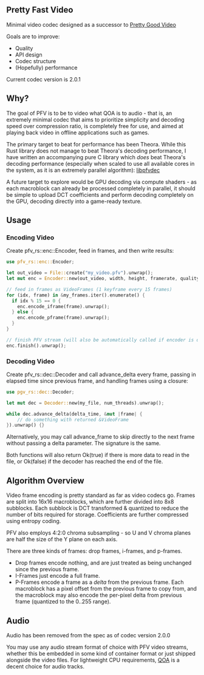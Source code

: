 ## Pretty Fast Video

Minimal video codec designed as a successor to [Pretty Good Video](https://github.com/GlaireDaggers/Pretty-Good-Video)

Goals are to improve:

- Quality
- API design
- Codec structure
- (Hopefully) performance

Current codec version is 2.0.1

## Why?

The goal of PFV is to be to video what QOA is to audio - that is, an extremely minimal codec that aims to prioritize simplicity and decoding speed over compression ratio, is completely free for use, and aimed at playing back video in offline applications such as games.

The primary target to beat for performance has been Theora. While this Rust library does not manage to beat Theora's decoding performance, I have written an accompanying pure C library which *does* beat Theora's decoding performance (especially when scaled to use all available cores in the system, as it is an extremely parallel algorithm): [libpfvdec](https://github.com/GlaireDaggers/libpfvdec)

A future target to explore would be GPU decoding via compute shaders - as each macroblock can already be processed completely in parallel, it should be simple to upload DCT coefficients and perform decoding completely on the GPU, decoding directly into a game-ready texture.

## Usage

### Encoding Video

Create pfv_rs::enc::Encoder, feed in frames, and then write results:

```rs
use pfv_rs::enc::Encoder;

let out_video = File::create("my_video.pfv").unwrap();
let mut enc = Encoder::new(out_video, width, height, framerate, quality, num_threads).unwrap();

// feed in frames as VideoFrames (1 keyframe every 15 frames)
for (idx, frame) in &my_frames.iter().enumerate() {
  if idx % 15 == 0 {
    enc.encode_iframe(frame).unwrap();
  } else {
    enc.encode_pframe(frame).unwrap();
  }
}

// finish PFV stream (will also be automatically called if encoder is dropped)
enc.finish().unwrap();
```

### Decoding Video

Create pfv_rs::dec::Decoder and call advance_delta every frame, passing in elapsed time since previous frame, and handling frames using a closure:

```rs
use pgv_rs::dec::Decoder;

let mut dec = Decoder::new(my_file, num_threads).unwrap();

while dec.advance_delta(delta_time, &mut |frame| {
    // do something with returned &VideoFrame
}).unwrap() {}
```

Alternatively, you may call advance_frame to skip directly to the next frame without passing a delta parameter. The signature is the same.

Both functions will also return Ok(true) if there is more data to read in the file, or Ok(false) if the decoder has reached the end of the file.

## Algorithm Overview

Video frame encoding is pretty standard as far as video codecs go. Frames are split into 16x16 macroblocks, which are further divided into 8x8 subblocks. Each subblock is DCT transformed & quantized to reduce the number of bits required for storage. Coefficients are further compressed using entropy coding.

PFV also employs 4:2:0 chroma subsampling - so U and V chroma planes are half the size of the Y plane on each axis.

There are three kinds of frames: drop frames, i-frames, and p-frames.

- Drop frames encode nothing, and are just treated as being unchanged since the previous frame.
- I-Frames just encode a full frame.
- P-Frames encode a frame as a *delta* from the previous frame. Each macroblock has a pixel offset from the previous frame to copy from, and the macroblock may also encode the per-pixel delta from previous frame (quantized to the 0..255 range).

## Audio

Audio has been removed from the spec as of codec version 2.0.0

You may use any audio stream format of choice with PFV video streams, whether this be embedded in some kind of container format or just shipped alongside
the video files. For lightweight CPU requirements, [QOA](https://qoaformat.org/) is a decent choice for audio tracks.